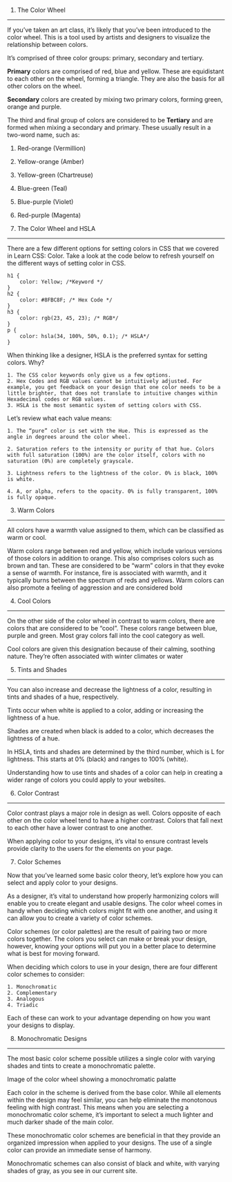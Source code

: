 1. The Color Wheel

---

If you’ve taken an art class, it’s likely that you’ve been introduced to the color wheel. This is a tool used by artists and designers to visualize the relationship between colors.

It’s comprised of three color groups: primary, secondary and tertiary.

**Primary** colors are comprised of red, blue and yellow. These are equidistant to each other on the wheel, forming a triangle. They are also the basis for all other colors on the wheel.

**Secondary** colors are created by mixing two primary colors, forming green, orange and purple.

The third and final group of colors are considered to be **Tertiary** and are formed when mixing a secondary and primary. These usually result in a two-word name, such as:

1.  Red-orange (Vermillion)
2.  Yellow-orange (Amber)
3.  Yellow-green (Chartreuse)
4.  Blue-green (Teal)
5.  Blue-purple (Violet)
6.  Red-purple (Magenta)

7.  The Color Wheel and HSLA

---

There are a few different options for setting colors in CSS that we covered in Learn CSS: Color. Take a look at the code below to refresh yourself on the different ways of setting color in CSS.

```
h1 {
    color: Yellow; /*Keyword */
}
h2 {
    color: #8FBC8F; /* Hex Code */
}
h3 {
    color: rgb(23, 45, 23); /* RGB*/
}
p {
    color: hsla(34, 100%, 50%, 0.1); /* HSLA*/
}
```

When thinking like a designer, HSLA is the preferred syntax for setting colors. Why?

    1. The CSS color keywords only give us a few options.
    2. Hex Codes and RGB values cannot be intuitively adjusted. For example, you get feedback on your design that one color needs to be a little brighter, that does not translate to intuitive changes within Hexadecimal codes or RGB values.
    3. HSLA is the most semantic system of setting colors with CSS.

Let’s review what each value means:

    1. The “pure” color is set with the Hue. This is expressed as the angle in degrees around the color wheel.

    2. Saturation refers to the intensity or purity of that hue. Colors with full saturation (100%) are the color itself, colors with no saturation (0%) are completely grayscale.

    3. Lightness refers to the lightness of the color. 0% is black, 100% is white.

    4. A, or alpha, refers to the opacity. 0% is fully transparent, 100% is fully opaque.

3. Warm Colors

---

All colors have a warmth value assigned to them, which can be classified as warm or cool.

Warm colors range between red and yellow, which include various versions of those colors in addition to orange. This also comprises colors such as brown and tan. These are considered to be “warm” colors in that they evoke a sense of warmth. For instance, fire is associated with warmth, and it typically burns between the spectrum of reds and yellows. Warm colors can also promote a feeling of aggression and are considered bold

4. Cool Colors

---

On the other side of the color wheel in contrast to warm colors, there are colors that are considered to be “cool”. These colors range between blue, purple and green. Most gray colors fall into the cool category as well.

Cool colors are given this designation because of their calming, soothing nature. They’re often associated with winter climates or water

5. Tints and Shades

---

You can also increase and decrease the lightness of a color, resulting in tints and shades of a hue, respectively.

Tints occur when white is applied to a color, adding or increasing the lightness of a hue.

Shades are created when black is added to a color, which decreases the lightness of a hue.

In HSLA, tints and shades are determined by the third number, which is L for lightness. This starts at 0% (black) and ranges to 100% (white).

Understanding how to use tints and shades of a color can help in creating a wider range of colors you could apply to your websites.

6. Color Contrast

---

Color contrast plays a major role in design as well. Colors opposite of each other on the color wheel tend to have a higher contrast. Colors that fall next to each other have a lower contrast to one another.

When applying color to your designs, it’s vital to ensure contrast levels provide clarity to the users for the elements on your page.

7. Color Schemes

Now that you’ve learned some basic color theory, let’s explore how you can select and apply color to your designs.

As a designer, it’s vital to understand how properly harmonizing colors will enable you to create elegant and usable designs. The color wheel comes in handy when deciding which colors might fit with one another, and using it can allow you to create a variety of color schemes.

Color schemes (or color palettes) are the result of pairing two or more colors together. The colors you select can make or break your design, however, knowing your options will put you in a better place to determine what is best for moving forward.

When deciding which colors to use in your design, there are four different color schemes to consider:

    1. Monochromatic
    2. Complementary
    3. Analogous
    4. Triadic

Each of these can work to your advantage depending on how you want your designs to display.

8. Monochromatic Designs

---

The most basic color scheme possible utilizes a single color with varying shades and tints to create a monochromatic palette.

Image of the color wheel showing a monochromatic palatte

Each color in the scheme is derived from the base color. While all elements within the design may feel similar, you can help eliminate the monotonous feeling with high contrast. This means when you are selecting a monochromatic color scheme, it’s important to select a much lighter and much darker shade of the main color.

These monochromatic color schemes are beneficial in that they provide an organized impression when applied to your designs. The use of a single color can provide an immediate sense of harmony.

Monochromatic schemes can also consist of black and white, with varying shades of gray, as you see in our current site.
